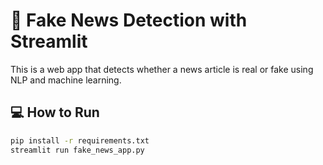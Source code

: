 # 📰 Fake News Detection with Streamlit

This is a web app that detects whether a news article is real or fake using NLP and machine learning.

## 💻 How to Run

```bash
pip install -r requirements.txt
streamlit run fake_news_app.py
